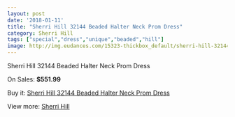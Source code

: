 ```yaml
---
layout: post
date: '2018-01-11'
title: "Sherri Hill 32144 Beaded Halter Neck Prom Dress"
category: Sherri Hill
tags: ["special","dress","unique","beaded","hill"]
image: http://img.eudances.com/15323-thickbox_default/sherri-hill-32144-beaded-halter-neck-prom-dress.jpg
---
```

Sherri Hill 32144 Beaded Halter Neck Prom Dress

On Sales: **$551.99**
<a href="https://www.eudances.com/en/sherri-hill/4538-sherri-hill-32144-beaded-halter-neck-prom-dress.html"><amp-img layout="responsive" width="600" height="600" src="//img.eudances.com/15323-thickbox_default/sherri-hill-32144-beaded-halter-neck-prom-dress.jpg" alt="Sherri Hill 32144 Beaded Halter Neck Prom Dress 0" /></a>
<a href="https://www.eudances.com/en/sherri-hill/4538-sherri-hill-32144-beaded-halter-neck-prom-dress.html"><amp-img layout="responsive" width="600" height="600" src="//img.eudances.com/15328-thickbox_default/sherri-hill-32144-beaded-halter-neck-prom-dress.jpg" alt="Sherri Hill 32144 Beaded Halter Neck Prom Dress 1" /></a>
<a href="https://www.eudances.com/en/sherri-hill/4538-sherri-hill-32144-beaded-halter-neck-prom-dress.html"><amp-img layout="responsive" width="600" height="600" src="//img.eudances.com/15327-thickbox_default/sherri-hill-32144-beaded-halter-neck-prom-dress.jpg" alt="Sherri Hill 32144 Beaded Halter Neck Prom Dress 2" /></a>
<a href="https://www.eudances.com/en/sherri-hill/4538-sherri-hill-32144-beaded-halter-neck-prom-dress.html"><amp-img layout="responsive" width="600" height="600" src="//img.eudances.com/15326-thickbox_default/sherri-hill-32144-beaded-halter-neck-prom-dress.jpg" alt="Sherri Hill 32144 Beaded Halter Neck Prom Dress 3" /></a>
<a href="https://www.eudances.com/en/sherri-hill/4538-sherri-hill-32144-beaded-halter-neck-prom-dress.html"><amp-img layout="responsive" width="600" height="600" src="//img.eudances.com/15325-thickbox_default/sherri-hill-32144-beaded-halter-neck-prom-dress.jpg" alt="Sherri Hill 32144 Beaded Halter Neck Prom Dress 4" /></a>
<a href="https://www.eudances.com/en/sherri-hill/4538-sherri-hill-32144-beaded-halter-neck-prom-dress.html"><amp-img layout="responsive" width="600" height="600" src="//img.eudances.com/15324-thickbox_default/sherri-hill-32144-beaded-halter-neck-prom-dress.jpg" alt="Sherri Hill 32144 Beaded Halter Neck Prom Dress 5" /></a>

Buy it: [Sherri Hill 32144 Beaded Halter Neck Prom Dress](https://www.eudances.com/en/sherri-hill/4538-sherri-hill-32144-beaded-halter-neck-prom-dress.html "Sherri Hill 32144 Beaded Halter Neck Prom Dress")

View more: [Sherri Hill](https://www.eudances.com/en/80-Sherri-Hill "Sherri Hill")